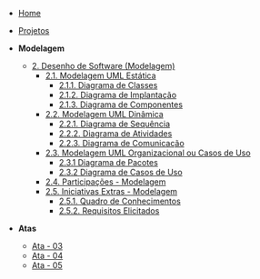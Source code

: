 <!-- docs/_sidebar.md -->

- [Home](/)
- [Projetos](/Projetos/Projetos.md)

- **Modelagem**
  - [2. Desenho de Software (Modelagem)](/Modelagem/2.Modelagem.md)
    - [2.1. Modelagem UML Estática](/Modelagem/2.1.ModelagemEstatica.md)
      - [2.1.1. Diagrama de Classes](/Modelagem/modelagem-estatica/2.1.1.DiagramaDeClasses.md)
      - [2.1.2. Diagrama de Implantação](Modelagem/modelagem-estatica/2.1.2.diagrama-de-implantacao.md)
      - [2.1.3. Diagrama de Componentes](/Modelagem/modelagem-estatica/2.1.3.DiagramaDeComponentes.md)
    - [2.2. Modelagem UML Dinâmica](/Modelagem/2.2.ModelagemDinamica.md)
      - [2.2.1. Diagrama de Sequência](Modelagem/modelagem-dinamica/2.2.1Diagrama-de-sequencia.md)
      - [2.2.2. Diagrama de Atividades](Modelagem/modelagem-dinamica/2.2.2Diagrama-de-atividades.md)
      - [2.2.3. Diagrama de Comunicação](Modelagem/modelagem-dinamica/2.2.3.DiagramaDeComunicacao.md)
    - [2.3. Modelagem UML Organizacional ou Casos de Uso](Modelagem/2.3.ModelagemOrganizacionalCasosDeUso.md)
      - [2.3.1 Diagrama de Pacotes](Modelagem/modelagem-organizacional/2.3.1.DiagramadePacotes.md)
      - [2.3.2 Diagrama de Casos de Uso](Modelagem/modelagem-organizacional/2.3.2.Diagrama-de-casos-de-uso.md)
    - [2.4. Participações - Modelagem](/Modelagem/2.4.ParticipacoesModelagem.md)
    - [2.5. Iniciativas Extras - Modelagem](/Modelagem/2.5.IniciativasExtras.md)
      - [2.5.1. Quadro de Conhecimentos](Modelagem/2.5.1quadro-de-conhecimentos.md)
      - [2.5.2. Requisitos Elicitados](Modelagem/2.5.2.requisitos.md)
  
- **Atas**
  - [Ata - 03](atas/ata_03.md)
  - [Ata - 04](atas/ata_04.md)
  - [Ata - 05](atas/ata_05.md)

